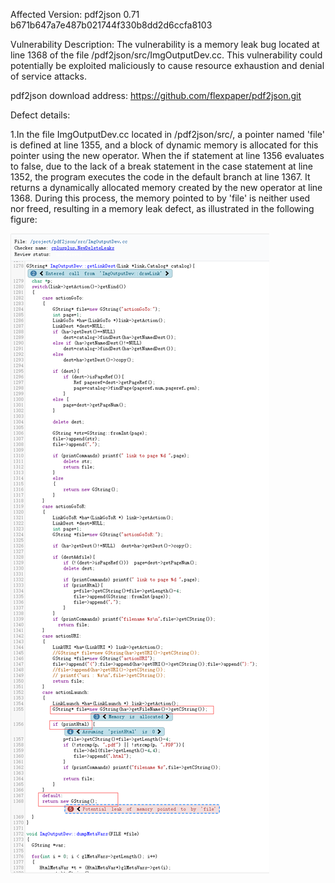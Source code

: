 Affected Version:
pdf2json 0.71 b671b647a7e487b021744f330b8dd2d6ccfa8103

Vulnerability Description:
The vulnerability is a memory leak bug located at line 1368 of the file /pdf2json/src/ImgOutputDev.cc. This vulnerability could potentially be exploited maliciously to cause resource exhaustion and denial of service attacks.

pdf2json download address:
https://github.com/flexpaper/pdf2json.git

Defect details:

1.In the file ImgOutputDev.cc located in /pdf2json/src/, a pointer named 'file' is defined at line 1355, and a block of dynamic memory is allocated for this pointer using the new operator. When the if statement at line 1356 evaluates to false, due to the lack of a break statement in the case statement at line 1352, the program executes the code in the default branch at line 1367. It returns a dynamically allocated memory created by the new operator at line 1368. During this process, the memory pointed to by 'file' is neither used nor freed, resulting in a memory leak defect, as illustrated in the following figure:

![image](https://github.com/LuMingYinDetect/pdf2json_defects/blob/main/pdf2json_1.png)
